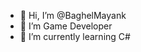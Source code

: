 - 👋 Hi, I’m @BaghelMayank
- 👀 I’m Game Developer
- 🌱 I’m currently learning C#

<!---
BaghelMayank/BaghelMayank is a ✨ special ✨ repository because its `README.md` (this file) appears on your GitHub profile.
You can click the Preview link to take a look at your changes.
--->
